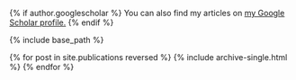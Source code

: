 ﻿---
title: ""
permalink: /publications/
excerpt: "About me"
author_profile: true
redirect_from: 
  - /publications
---


{% if author.googlescholar %}
  You can also find my articles on <u><a href="{{author.googlescholar}}">my Google Scholar profile</a>.</u>
{% endif %}

{% include base_path %}

{% for post in site.publications reversed %}
  {% include archive-single.html %}
{% endfor %}
